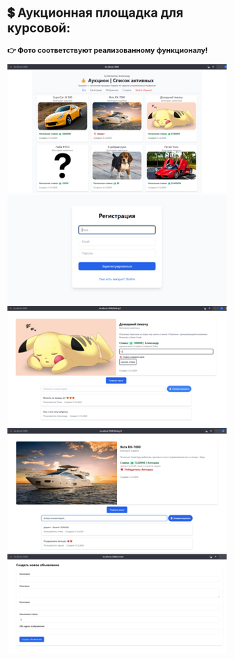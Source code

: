 # 💲 Аукционная площадка для курсовой:
### 👉 Фото соответствуют реализованному функционалу!

<img src="1.png">
<img src="2.png">
<img src="5.png">
<img src="6.png">
<img src="3.png">
